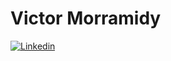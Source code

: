 

<!--
**Victor5g/Victor5g** is a ✨ _special_ ✨ repository because its `README.md` (this file) appears on your GitHub profile.

Here are some ideas to get you started:

- 🔭 I’m currently working on ...
- 🌱 I’m currently learning ...
- 👯 I’m looking to collaborate on ...
- 🤔 I’m looking for help with ...
- 💬 Ask me about ...
- 📫 How to reach me: ...
- 😄 Pronouns: ...
- ⚡ Fun fact: ...
-->
# Victor Morramidy
[![Linkedin](https://user-images.githubusercontent.com/51713169/87882556-065aff80-c9d7-11ea-8d10-0dba0311d789.png)](http://www.linkedin.com/in/victor-morramidy-0992371a2)
